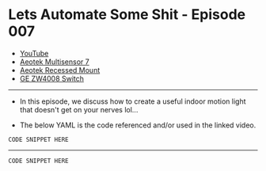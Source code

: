 # Lets Automate Some Shit - Episode 007
- [YouTube]()
- [Aeotek Multisensor 7](https://a.co/d/6V9IPDd)
- [Aeotek Recessed Mount](https://a.co/d/6nRN7Rr)
- [GE ZW4008 Switch](https://a.co/d/5Yiq4n8)
___
 
- In this episode, we discuss how to create a useful indoor motion light that doesn't get on your nerves lol...

- The below YAML is the code referenced and/or used in the linked video.


```
CODE SNIPPET HERE
```

---

```
CODE SNIPPET HERE
```
